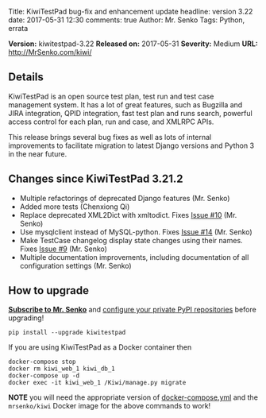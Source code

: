 Title: KiwiTestPad bug-fix and enhancement update
headline: version 3.22
date: 2017-05-31 12:30
comments: true
Author: Mr. Senko
Tags: Python, errata

**Version:** kiwitestpad-3.22
**Released on:** 2017-05-31
**Severity:** Medium
**URL:** <http://MrSenko.com/kiwi/>

Details
-------


KiwiTestPad is an open source test plan, test run and test case management system.
It has a lot of great features, such as
Bugzilla and JIRA integration, QPID integration, fast test plan and runs search,
powerful access control for each plan, run and case, and XMLRPC APIs.

This release brings several bug fixes as well as lots of internal improvements
to facilitate migration to latest Django versions and Python 3 in the near future.


Changes since KiwiTestPad 3.21.2
--------------------------------

- Multiple refactorings of deprecated Django features (Mr. Senko)
- Added more tests (Chenxiong Qi)
- Replace deprecated XML2Dict with xmltodict. Fixes
  [Issue #10](https://github.com/MrSenko/Kiwi/issues/10) (Mr. Senko)
- Use mysqlclient instead of MySQL-python. Fixes
  [Issue #14](https://github.com/MrSenko/Kiwi/issues/14) (Mr. Senko)
- Make TestCase changelog display state changes using their names. Fixes
  [Issue #9](https://github.com/MrSenko/Kiwi/issues/9) (Mr. Senko)
- Multiple documentation improvements, including documentation of all
  configuration settings (Mr. Senko)


How to upgrade
---------------

**[Subscribe to Mr. Senko]({filename}pages/subscribe.html)** and
[configure your private PyPI repositories]({filename}2017-01-22-private-pypi.markdown)
before upgrading!

    pip install --upgrade kiwitestpad

If you are using KiwiTestPad as a Docker container then

    docker-compose stop
    docker rm kiwi_web_1 kiwi_db_1
    docker-compose up -d
    docker exec -it kiwi_web_1 /Kiwi/manage.py migrate

**NOTE** you will need the appropriate version of
[docker-compose.yml](https://github.com/MrSenko/Kiwi/blob/master/docker-compose.yml)
and the `mrsenko/kiwi` Docker image for the above commands to work!
